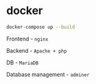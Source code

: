 # docker
```sh
docker-compose up --build
```
Frontend - `nginx`

Backend - `Apache + php`

DB - `MariaDB`

Database management - `adminer`
